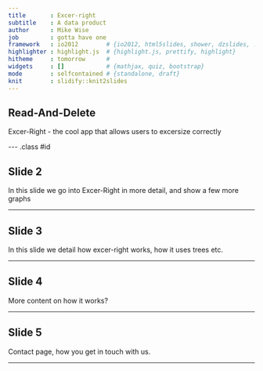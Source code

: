```yaml
---
title       : Excer-right
subtitle    : A data product
author      : Mike Wise
job         : gotta have one
framework   : io2012        # {io2012, html5slides, shower, dzslides, ...}
highlighter : highlight.js  # {highlight.js, prettify, highlight}
hitheme     : tomorrow      # 
widgets     : []            # {mathjax, quiz, bootstrap}
mode        : selfcontained # {standalone, draft}
knit        : slidify::knit2slides
---
```


## Read-And-Delete

Excer-Right - the cool app that allows users to excersize correctly

--- .class #id 

## Slide 2

In this slide we go into Excer-Right in more detail, and show a few more graphs


---
## Slide 3

In this slide we detail how excer-right works, how it uses trees etc.

---
## Slide 4

More content on how it works?

---
## Slide 5

Contact page, how you get in touch with us.

---
